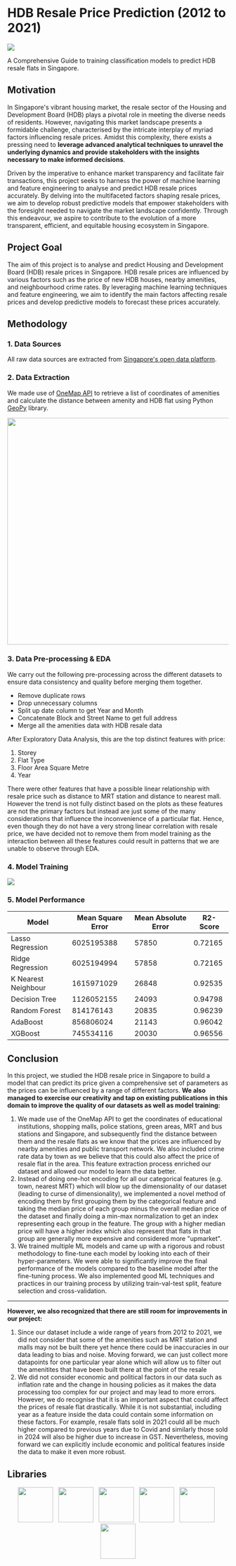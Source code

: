 <h1>HDB Resale Price Prediction (2012 to 2021)</h1>
<img src="img/cover.png" style="border: none;">
<p>A Comprehensive Guide to training classification models to predict HDB resale flats in Singapore.</p>

<!---Project Motivation-->
<h2>Motivation</h2>
<p>In Singapore's vibrant housing market, the resale sector of the Housing and Development Board (HDB) plays a pivotal role in meeting the diverse needs of residents. However, navigating this market landscape presents a formidable challenge, characterised by the intricate interplay of myriad factors influencing resale prices. Amidst this complexity, there exists a pressing need to <strong>leverage advanced analytical techniques to unravel the underlying dynamics and provide stakeholders with the insights necessary to make informed decisions</strong>.</p> 
<p>Driven by the imperative to enhance market transparency and facilitate fair transactions, this project seeks to harness the power of machine learning and feature engineering to analyse and predict HDB resale prices accurately. By delving into the multifaceted factors shaping resale prices, we aim to develop robust predictive models that empower stakeholders with the foresight needed to navigate the market landscape confidently. Through this endeavour, we aspire to contribute to the evolution of a more transparent, efficient, and equitable housing ecosystem in Singapore.</p>
<h2>Project Goal</h3>
<p>The aim of this project is to analyse and predict Housing and Development Board (HDB) resale prices in Singapore. HDB resale prices are influenced by various factors such as the price of new HDB houses, nearby amenities, and neighbourhood crime rates. By leveraging machine learning techniques and feature engineering, we aim to identify the main factors affecting resale prices and develop predictive models to forecast these prices accurately.</p>

<!---Methodology-->
<h2>Methodology</h2>

<h3>1. Data Sources</h3>
<p>All raw data sources are extracted from <a href="https://beta.data.gov.sg">Singapore's open data platform</a>.</p>

<h3>2. Data Extraction</h3>
<p>We made use of <a href="https://www.onemap.gov.sg">OneMap API</a> to retrieve a list of coordinates of amenities and calculate the distance between amenity and HDB flat using Python <a href="https://geopy.readthedocs.io">GeoPy</a> library.<p>
<img src="img/data_extraction.png" width="860" height="516" style="border: none;">

<h3>3. Data Pre-processing & EDA</h3>
<span>We carry out the following pre-processing across the different datasets to ensure data consistency and quality before merging them together.</span>
<ul>
<li>Remove duplicate rows</li>
<li>Drop unnecessary columns</li>
<li>Split up date column to get Year and Month</li>
<li>Concatenate Block and Street Name to get full address</li>
<li>Merge all the amenities data with HDB resale data</li>
</ul>
<span>After Exploratory Data Analysis, this are the top distinct features with price:</span>
<ol>
<li>Storey</li>
<li>Flat Type</li>
<li>Floor Area Square Metre</li>
<li>Year</li>
</ol>
<span>There were other features that have a possible linear relationship with resale price such as distance to MRT station and distance to nearest mall. However the trend is not fully distinct based on the plots as these features are not the primary factors but instead are just some of the many considerations that influence the inconvenience of a particular flat. Hence, even though they do not have a very strong linear correlation with resale price, we have decided not to remove them from model training as the interaction between all these features could result in patterns that we are unable to observe through EDA.</span>

<h3>4. Model Training</h3>
<img src="img/flow.png" style="border: none;">

<h3>5. Model Performance</h3>
<table>
    <thead>
        <tr>
            <th>Model</th>
            <th>Mean Square Error</th>
            <th>Mean Absolute Error</th>    
            <th>R2-Score</th>
        </tr>
    </thead>
    <tbody>
        <tr>
            <td>Lasso Regression</td>
            <td>6025195388 </td>
            <td>57850</td>
            <td>0.72165</td>
        </tr>
        <tr>
            <td>Ridge Regression</td>
            <td>6025194994</td>
            <td>57858</td>
            <td>0.72165</td>
        </tr>
        <tr>
            <td>K Nearest Neighbour</td>
            <td>1615971029</td>
            <td>26848</td>
            <td>0.92535</td>
        </tr>
        <tr>
            <td>Decision Tree</td>
            <td>1126052155</td>
            <td>24093</td>
            <td>0.94798</td>
        </tr>
        <tr>
            <td>Random Forest</td>
            <td>814176143</td>
            <td>20835</td>
            <td>0.96239</td>
        </tr>
        <tr>
            <td>AdaBoost</td>
            <td>856806024</td>
            <td>21143</td>
            <td>0.96042</td>
        </tr>
        <tr>
            <td>XGBoost</td>
            <td>745534116</td>
            <td>20030</td>
            <td>0.96556</td>
        </tr>
    </tbody>
</table>

<!---Conclusion-->
<h2>Conclusion</h2>
In this project, we studied the HDB resale price in Singapore to build a model that can predict its price given a comprehensive set of parameters as the prices can be influenced by a range of different factors. <strong>We also managed to exercise our creativity and tap on existing publications in this domain to improve the quality of our datasets as well as model training:</strong>
<ol>
<li>We made use of the OneMap API to get the coordinates of educational institutions, shopping malls, police stations, green areas, MRT and bus stations and Singapore, and subsequently find the distance between them and the resale flats as we know that the prices are influenced by nearby amenities and public transport network. We also included crime rate data by town as we believe that this could also affect the price of resale flat in the area. This feature extraction process enriched our dataset and allowed our model to learn the data better.</li>
   
<li>Instead of doing one-hot encoding for all our categorical features (e.g. town, nearest MRT) which will blow up the dimensionality of our dataset (leading to curse of dimensionality), we implemented a novel method of encoding them by first grouping them by the categorical feature and taking the median price of each group minus the overall median price of the dataset and finally doing a min-max normalization to get an index representing each group in the feature. The group with a higher median price will have a higher index which also represent that flats in that group are generally more expensive and considered more "upmarket".</li>

<li>We trained multiple ML models and came up with a rigorous and robust methodology to fine-tune each model by looking into each of their hyper-parameters. We were able to significantly improve the final performance of the models compared to the baseline model after the fine-tuning process. We also implemented good ML techniques and practices in our training process by utilizing train-val-test split, feature selection and cross-validation.</li>
</ol>
<hr>

<strong>However, we also recognized that there are still room for improvements in our project:</strong>
<ol>
<li>Since our dataset include a wide range of years from 2012 to 2021, we did not consider that some of the amenities such as MRT station and malls may not be built there yet hence there could be inaccuracies in our data leading to bias and noise. Moving forward, we can just collect more datapoints for one particular year alone which will allow us to filter out the amenitites that have been built there at the point of the resale</li>
   
<li>We did not consider economic and political factors in our data such as inflation rate and the change in housing policies as it makes the data processing too complex for our project and may lead to more errors. However, we do recognise that it is an important aspect that could affect the prices of resale flat drastically. While it is not substantial, including year as a feature inside the data could contain some information on these factors. For example, resale flats sold in 2021 could all be much higher compared to previous years due to Covid and similarly those sold in 2024 will also be higher due to increase in GST. Nevertheless, moving forward we can explicitly include economic and political features inside the data to make it even more robust.</li>
</ol>

<h2>Libraries</h3>
<!-- markdownlint-disable MD033 -->
<!-- The lack of line breaks within anchor tags is due to a weird underline appearing when line breaks are present. -->
<p align="center">
<a href="https://numpy.org" title="Numpy"><img src="img/numpy.png" height="80" width="auto" /></a>
  &nbsp;
  <a href="https://pandas.pydata.org" title="Pandas"><img src="img/pandas.png" height="80" width="auto" /></a>
  &nbsp;
  <a href="https://seaborn.pydata.org" title="Seaborn"><img src="img/seaborn.png" height="80" width="auto" /></a>
  &nbsp;
  <a href="https://geopy.readthedocs.io" title="Geopy"><img src="img/geopy.png" height="80" width="auto" /></a>
  &nbsp;
  <a href="https://scikit-learn.org/stable/" title="Scikit-Learn"><img src="images/sklearn.png" height="80" width="auto" /></a>
  &nbsp;
  <a href="https://xgboost.readthedocs.io/en/stable/" title="XGBoost"><img src="img/xgb.png" height="80" width="auto" /></a>
</p>
<!-- markdownlint-enable MD033 -->